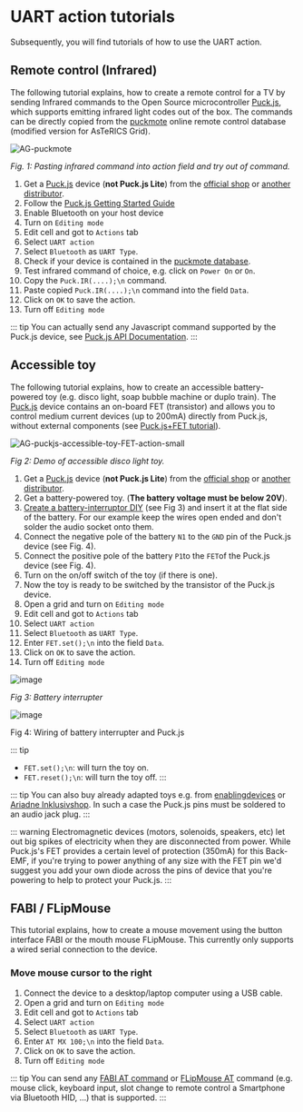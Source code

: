 # UART action tutorials

Subsequently, you will find tutorials of how to use the UART action.

## Remote control (Infrared)

The following tutorial explains, how to create a remote control for a TV by sending Infrared commands to the Open Source microcontroller [Puck.js](https://www.puck-js.com/), which supports emitting infrared light codes out of the box. The commands can be directly copied from the [puckmote](https://asterics.github.io/puckmote/) online remote control database (modified version for AsTeRICS Grid).

![AG-puckmote](https://github.com/asterics/AsTeRICS-Grid/assets/4621810/6459d87a-aac6-4456-84a1-00fbcb847e9a)

*Fig. 1: Pasting infrared command into action field and try out of command.*

1. Get a [Puck.js](https://www.puck-js.com) device (**not Puck.js Lite**) from the [official shop](https://shop.espruino.com/puckjs) or [another distributor](http://www.espruino.com/Order).
2. Follow the [Puck.js Getting Started Guide](https://www.espruino.com/Quick+Start+BLE#puckjs)
3. Enable Bluetooth on your host device
7. Turn on ```Editing mode```
8. Edit cell and got to ```Actions``` tab
9. Select ```UART action```
10. Select ```Bluetooth``` as ```UART Type```. 
4. Check if your device is contained in the [puckmote database](https://asterics.github.io/puckmote/).
5. Test infrared command of choice, e.g. click on ```Power On``` or ```On```.
6. Copy the ```Puck.IR(....);\n``` command.
11. Paste copied ```Puck.IR(....);\n``` command into the field ```Data```.
12. Click on ```OK``` to save the action.
13. Turn off ```Editing mode```

::: tip
You can actually send any Javascript command supported by the Puck.js device, see [Puck.js API Documentation](https://www.espruino.com/Puck.js).
:::

## Accessible toy

The following tutorial explains, how to create an accessible battery-powered toy (e.g. disco light, soap bubble machine or duplo train). The [Puck.js](https://www.puck-js.com/) device contains an on-board FET (transistor) and allows you to control medium current devices (up to 200mA) directly from Puck.js, without external components (see [Puck.js+FET tutorial](https://www.espruino.com/Puck.js+FET)).

![AG-puckjs-accessible-toy-FET-action-small](https://github.com/asterics/AsTeRICS-Grid/assets/4621810/136c33c3-027f-40ad-b2b7-bad928901f34)

*Fig 2: Demo of accessible disco light toy.*

1. Get a [Puck.js](https://www.puck-js.com) device (**not Puck.js Lite**) from the [official shop](https://shop.espruino.com/puckjs) or [another distributor](http://www.espruino.com/Order).
2. Get a battery-powered toy. (**The battery voltage must be below 20V**).
3. [Create a battery-interruptor DIY](https://www.upstate.edu/specialneeds/pdf/inclusive/2021_family-fun-series_create-your-own-battery-interrupter.pdf) (see Fig 3) and insert it at the flat side of the battery. For our example keep the wires open ended and don't solder the audio socket onto them. 
5. Connect the negative pole of the battery ```N1``` to the ```GND``` pin of the Puck.js device (see Fig. 4).
6. Connect the positive pole of the battery ```P1```to the ```FET```of the Puck.js device (see Fig. 4).
7. Turn on the on/off switch of the toy (if there is one).
8. Now the toy is ready to be switched by the transistor of the Puck.js device.
9. Open a grid and turn on ```Editing mode```
10. Edit cell and got to ```Actions``` tab
11. Select ```UART action```
12. Select ```Bluetooth``` as ```UART Type```. 
13. Enter ```FET.set();\n``` into the field ```Data```.
14. Click on ```OK``` to save the action.
15. Turn off ```Editing mode```

![image](https://github.com/asterics/AsTeRICS-Grid/assets/4621810/b35856fc-3cbd-4747-a410-353e95bea12b)

*Fig 3: Battery interrupter*

![image](https://github.com/asterics/AsTeRICS-Grid/assets/4621810/31e9bafe-f2d1-401b-b601-df5c065ad394)

Fig 4: Wiring of battery interrupter and Puck.js

::: tip
* ```FET.set();\n```: will turn the toy on.
* ```FET.reset();\n```: will turn the toy off.
:::

::: tip
You can also buy already adapted toys e.g. from [enablingdevices](https://enablingdevices.com/product-category/adapted-toys-games/) or [Ariadne Inklusivshop](https://inklusiv-shop.ariadne.de/spiele/adaptiertes-spielzeug/?p=1).
In such a case the Puck.js pins must be soldered to an audio jack plug.
:::

::: warning
Electromagnetic devices (motors, solenoids, speakers, etc) let out big spikes of electricity when they are disconnected from power. While Puck.js's FET provides a certain level of protection (350mA) for this Back-EMF, if you're trying to power anything of any size with the FET pin we'd suggest you add your own diode across the pins of device that you're powering to help to protect your Puck.js.
:::

## FABI / FLipMouse

This tutorial explains, how to create a mouse movement using the button interface FABI or the mouth mouse FLipMouse. This currently only supports a wired serial connection to the device.

### Move mouse cursor to the right

1. Connect the device to a desktop/laptop computer using a USB cable.
2. Open a grid and turn on ```Editing mode```
3. Edit cell and got to ```Actions``` tab
4. Select ```UART action```
5. Select ```Bluetooth``` as ```UART Type```. 
6. Enter ```AT MX 100;\n``` into the field ```Data```.
7. Click on ```OK``` to save the action.
8. Turn off ```Editing mode```

::: tip
You can send any [FABI AT command](https://github.com/asterics/FABI/blob/master/FabiWare/commands.h) or [FLipMouse AT](https://github.com/asterics/FLipMouse/blob/master/FLipWare/commands.h) command (e.g. mouse click, keyboard input, slot change to remote control a Smartphone via Bluetooth HID, ...) that is supported.
:::
